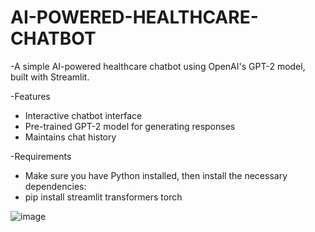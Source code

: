 # AI-POWERED-HEALTHCARE-CHATBOT

-A simple AI-powered healthcare chatbot using OpenAI's GPT-2 model, built with Streamlit.

-Features

- Interactive chatbot interface
- Pre-trained GPT-2 model for generating responses
- Maintains chat history

-Requirements
- Make sure you have Python installed, then install the necessary dependencies:
- pip install streamlit transformers torch

![image](https://github.com/user-attachments/assets/b330b239-1258-4e48-bd88-7ea38a703e14)
